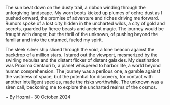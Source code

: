 
The sun beat down on the dusty trail, a ribbon winding through the unforgiving landscape. My worn boots kicked up plumes of ochre dust as I pushed onward, the promise of adventure and riches driving me forward. Rumors spoke of a lost city hidden in the uncharted wilds, a city of gold and secrets, guarded by fierce beasts and ancient magic. The journey would be fraught with danger, but the thrill of the unknown, of pushing beyond the familiar and into the untamed, fueled my spirit.  

The sleek silver ship sliced through the void, a lone beacon against the backdrop of a million stars. I stared out the viewport, mesmerized by the swirling nebulas and the distant flicker of distant galaxies.  My destination was Proxima Centauri b, a planet whispered to harbor life, a world beyond human comprehension. The journey was a perilous one, a gamble against the vastness of space, but the potential for discovery, for contact with another intelligent species, made the risks worthwhile. The unknown was a siren call, beckoning me to explore the uncharted realms of the cosmos. 

~ By Hozmi - 30 October 2024
